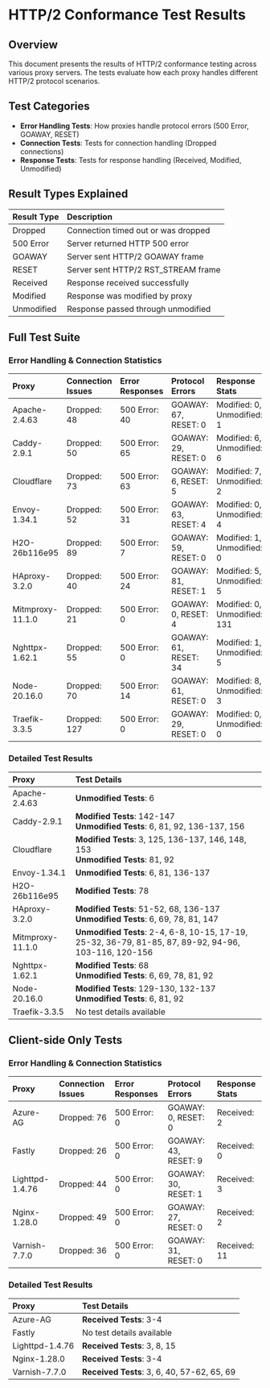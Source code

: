 # HTTP/2 Conformance Test Results

## Overview
This document presents the results of HTTP/2 conformance testing across various proxy servers. The tests evaluate how each proxy handles different HTTP/2 protocol scenarios.

## Test Categories
- **Error Handling Tests**: How proxies handle protocol errors (500 Error, GOAWAY, RESET)
- **Connection Tests**: Tests for connection handling (Dropped connections)
- **Response Tests**: Tests for response handling (Received, Modified, Unmodified)

## Result Types Explained
| Result Type | Description |
|:------------|:------------|
| Dropped     | Connection timed out or was dropped |
| 500 Error   | Server returned HTTP 500 error |
| GOAWAY      | Server sent HTTP/2 GOAWAY frame |
| RESET       | Server sent HTTP/2 RST_STREAM frame |
| Received    | Response received successfully |
| Modified    | Response was modified by proxy |
| Unmodified  | Response passed through unmodified |


## Full Test Suite

### Error Handling & Connection Statistics
| Proxy | Connection Issues | Error Responses | Protocol Errors | Response Stats |
|:------|:------------------|:----------------|:----------------|:--------------|
| Apache-2.4.63 | Dropped: 48 | 500 Error: 40 | GOAWAY: 67, RESET: 0 | Modified: 0, Unmodified: 1 |
| Caddy-2.9.1 | Dropped: 50 | 500 Error: 65 | GOAWAY: 29, RESET: 0 | Modified: 6, Unmodified: 6 |
| Cloudflare | Dropped: 73 | 500 Error: 63 | GOAWAY: 6, RESET: 5 | Modified: 7, Unmodified: 2 |
| Envoy-1.34.1 | Dropped: 52 | 500 Error: 31 | GOAWAY: 63, RESET: 4 | Modified: 0, Unmodified: 4 |
| H2O-26b116e95 | Dropped: 89 | 500 Error: 7 | GOAWAY: 59, RESET: 0 | Modified: 1, Unmodified: 0 |
| HAproxy-3.2.0 | Dropped: 40 | 500 Error: 24 | GOAWAY: 81, RESET: 1 | Modified: 5, Unmodified: 5 |
| Mitmproxy-11.1.0 | Dropped: 21 | 500 Error: 0 | GOAWAY: 0, RESET: 4 | Modified: 0, Unmodified: 131 |
| Nghttpx-1.62.1 | Dropped: 55 | 500 Error: 0 | GOAWAY: 61, RESET: 34 | Modified: 1, Unmodified: 5 |
| Node-20.16.0 | Dropped: 70 | 500 Error: 14 | GOAWAY: 61, RESET: 0 | Modified: 8, Unmodified: 3 |
| Traefik-3.3.5 | Dropped: 127 | 500 Error: 0 | GOAWAY: 29, RESET: 0 | Modified: 0, Unmodified: 0 |

### Detailed Test Results
| Proxy | Test Details |
|:------|:-------------|
| Apache-2.4.63 | **Unmodified Tests**: 6 |
| Caddy-2.9.1 | **Modified Tests**: 142-147<br>**Unmodified Tests**: 6, 81, 92, 136-137, 156 |
| Cloudflare | **Modified Tests**: 3, 125, 136-137, 146, 148, 153<br>**Unmodified Tests**: 81, 92 |
| Envoy-1.34.1 | **Unmodified Tests**: 6, 81, 136-137 |
| H2O-26b116e95 | **Modified Tests**: 78 |
| HAproxy-3.2.0 | **Modified Tests**: 51-52, 68, 136-137<br>**Unmodified Tests**: 6, 69, 78, 81, 147 |
| Mitmproxy-11.1.0 | **Unmodified Tests**: 2-4, 6-8, 10-15, 17-19, 25-32, 36-79, 81-85, 87, 89-92, 94-96, 103-116, 120-156 |
| Nghttpx-1.62.1 | **Modified Tests**: 68<br>**Unmodified Tests**: 6, 69, 78, 81, 92 |
| Node-20.16.0 | **Modified Tests**: 129-130, 132-137<br>**Unmodified Tests**: 6, 81, 92 |
| Traefik-3.3.5 | No test details available |


## Client-side Only Tests

### Error Handling & Connection Statistics
| Proxy | Connection Issues | Error Responses | Protocol Errors | Response Stats |
|:------|:------------------|:----------------|:----------------|:--------------|
| Azure-AG | Dropped: 76 | 500 Error: 0 | GOAWAY: 0, RESET: 0 | Received: 2 |
| Fastly | Dropped: 26 | 500 Error: 0 | GOAWAY: 43, RESET: 9 | Received: 0 |
| Lighttpd-1.4.76 | Dropped: 44 | 500 Error: 0 | GOAWAY: 30, RESET: 1 | Received: 3 |
| Nginx-1.28.0 | Dropped: 49 | 500 Error: 0 | GOAWAY: 27, RESET: 0 | Received: 2 |
| Varnish-7.7.0 | Dropped: 36 | 500 Error: 0 | GOAWAY: 31, RESET: 0 | Received: 11 |

### Detailed Test Results
| Proxy | Test Details |
|:------|:-------------|
| Azure-AG | **Received Tests**: 3-4 |
| Fastly | No test details available |
| Lighttpd-1.4.76 | **Received Tests**: 3, 8, 15 |
| Nginx-1.28.0 | **Received Tests**: 3-4 |
| Varnish-7.7.0 | **Received Tests**: 3, 6, 40, 57-62, 65, 69 |

